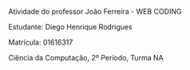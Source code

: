 Atividade do professor João Ferreira - WEB CODING

Estudante: Diego Henrique Rodrigues

Matrícula: 01616317

Ciência da Computação, 2º Período, Turma NA
